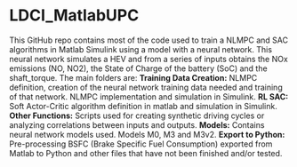 # LDCI_MatlabUPC
This GitHub repo contains most of the code used to train a NLMPC and SAC algorithms in Matlab Simulink using a model with a neural network. This neural network simulates a HEV and from a series of inputs obtains the NOx emissions (NO, NO2), the State
of Charge of the battery (SoC) and the shaft_torque. The main folders are:
    **Training Data Creation:** NLMPC definition, creation of the neural network training data needed and training of that network. NLMPC implementation and simulation in Simulink.
    **RL SAC:** Soft Actor-Critic algorithm definition in matlab and simulation in Simulink.
    **Other Functions:** Scripts used for creating synthetic driving cycles or analyzing correlations between inputs and outputs.
    **Models:** Contains neural network models used. Models M0, M3 and M3v2.
    **Export to Python:** Pre-processing BSFC (Brake Specific Fuel Consumption) exported from Matlab to Python and other files that have not been finished and/or tested.
    
